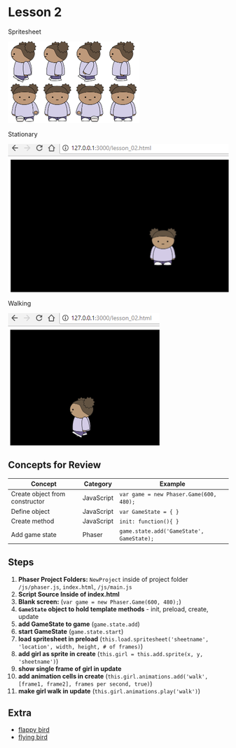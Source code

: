 # Lesson 2
Spritesheet

![](img/girl-side-front_75x93x8.png)

Stationary

![](img/screenshot-front.png)

Walking

![](img/screenshot-walking.png)

## Concepts for Review


|  Concept              | Category          |    Example       |
|    --------------    | -----------       |    -------------- |
| Create object from constructor | JavaScript | `var game = new Phaser.Game(600, 480);`
| Define object | JavaScript |  `var GameState = { }` |
| Create method | JavaScript | `init: function(){ }` |
| Add game state | Phaser    | `game.state.add('GameState', GameState);` |    


## Steps

1. __Phaser Project Folders:__ `NewProject` inside of project folder `/js/phaser.js`, `index.html`, `/js/main.js`
1. __Script Source Inside of index.html__
1. __Blank screen:__
    (`var game = new Phaser.Game(600, 480);`)
1. __`GameState` object to hold template methods__ - init, preload, create, update
1. __add GameState to game__ (`game.state.add`)
1. __start GameState__ (`game.state.start`)
1. __load spritesheet in preload__ (`this.load.spritesheet('sheetname', 'location', width, height, # of frames)`)
1. __add girl as sprite in create__ (`this.girl = this.add.sprite(x, y, 'sheetname')`)
1. __show single frame of girl in update__
1. __add animation cells in create__ (`this.girl.animations.add('walk', [frame1, frame2], frames per second, true)`)
1. __make girl walk in update__ (`this.girl.animations.play('walk')`)

## Extra

- [flappy bird](https://codetricity.github.io/animation-tutorial/lessons/02/bird.html)
- [flying bird](https://codetricity.github.io/animation-tutorial/lessons/03/)


